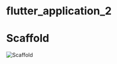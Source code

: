 # flutter_application_2

# Scaffold

![Scaffold](https://github.com/changkhobanhoa/Widget_Flutter/assets/106042530/67891883-9f78-4d9f-9333-ee5124060a33)

